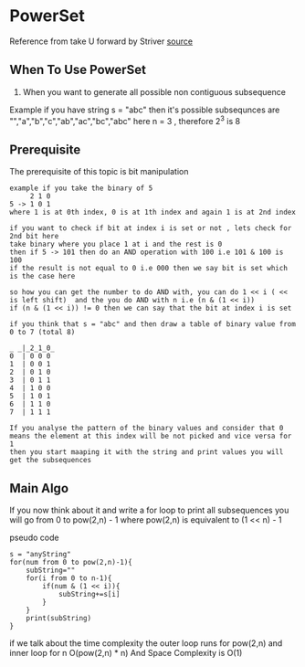 # PowerSet

Reference from take U forward by Striver
[source](https://www.youtube.com/watch?v=b7AYbpM5YrE&ab_channel=takeUforward)

## When To Use PowerSet

1. When you want to generate all possible non contiguous subsequence

Example if you have string s = "abc" then it's possible subsequnces are "","a","b","c","ab","ac","bc","abc"
here n = 3 , therefore 2<sup>3</sup> is 8

## Prerequisite

The prerequisite of this topic is bit manipulation

```text
example if you take the binary of 5
     2 1 0
5 -> 1 0 1
where 1 is at 0th index, 0 is at 1th index and again 1 is at 2nd index

if you want to check if bit at index i is set or not , lets check for 2nd bit here
take binary where you place 1 at i and the rest is 0
then if 5 -> 101 then do an AND operation with 100 i.e 101 & 100 is 100 
if the result is not equal to 0 i.e 000 then we say bit is set which is the case here

so how you can get the number to do AND with, you can do 1 << i ( <<  is left shift)  and the you do AND with n i.e (n & (1 << i))
if (n & (1 << i)) != 0 then we can say that the bit at index i is set

if you think that s = "abc" and then draw a table of binary value from 0 to 7 (total 8)

_ _|_2_1_0_
0  | 0 0 0
1  | 0 0 1
2  | 0 1 0
3  | 0 1 1
4  | 1 0 0
5  | 1 0 1
6  | 1 1 0
7  | 1 1 1

If you analyse the pattern of the binary values and consider that 0 means the element at this index will be not picked and vice versa for 1
then you start maaping it with the string and print values you will get the subsequences
```

## Main Algo

If you now think about it and write a for loop to print all subsequences
you will go from 0 to pow(2,n) - 1 where pow(2,n) is equivalent to (1 << n) - 1

pseudo code

```text
s = "anyString"
for(num from 0 to pow(2,n)-1){
    subString=""
    for(i from 0 to n-1){
        if(num & (1 << i)){
            subString+=s[i]
        }
    }
    print(subString)
}
```

if we talk about the time complexity the outer loop runs for pow(2,n) and inner loop for n
O(pow(2,n) * n)
And Space Complexity is O(1)
